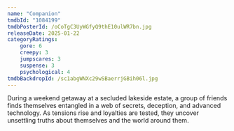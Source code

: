 ```yaml
---
name: "Companion"
tmdbId: "1084199"
tmdbPosterId: /oCoTgC3UyWGfyQ9thE10ulWR7bn.jpg
releaseDate: 2025-01-22
categoryRatings:
    gore: 6
    creepy: 3
    jumpscares: 3
    suspense: 3
    psychological: 4
tmdbBackdropId: /sc1abgWNXc29wSBaerrjGBih06l.jpg
---
```

During a weekend getaway at a secluded lakeside estate, a group of friends finds themselves entangled in a web of secrets, deception, and advanced technology. As tensions rise and loyalties are tested, they uncover unsettling truths about themselves and the world around them.
